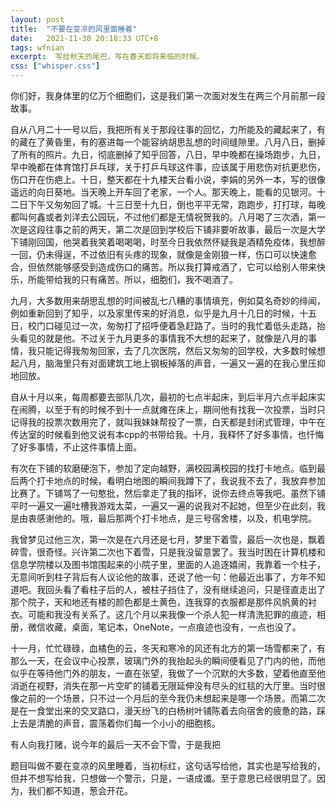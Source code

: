 ```yaml
---
layout: post
title:  "不要在变凉的风里面睡着"
date:   2021-11-30 20:18:33 UTC+8
tags: wfnian
excerpt:  写给秋天的尾巴，写在春天即将来临的时候。
css: ["whisper.css"]
---
```


<p class="pp">你们好，我身体里的亿万个细胞们，这是我们第一次面对发生在两三个月前那一段故事。</p>
<p class="pp">自从八月二十一号以后，我把所有关于那段往事的回忆，力所能及的藏起来了，有的藏在了黄昏里，有的塞进每一个能容纳胡思乱想的时间缝隙里。八月八日，删掉了所有的照片。九日，彻底删掉了知乎回答，八日，早中晚都在操场跑步，九日，早中晚都在体育馆打乒乓球，关于打乒乓球这件事，应该属于用悲伤对抗更悲伤，伤口开在伤疤上。十日，整天都在十九楼天台看小说，李娟的另外一本，写的很像遥远的向日葵地。当天晚上开车回了老家，一个人。那天晚上，能看的见银河。十二日下午又匆匆回了城。十三日至十九日，倒也平平无常，跑跑步，打打球，每晚都叫何鑫或者刘洋去公园玩，不过他们都是无情祝贺我的。八月喝了三次酒，第一次是这段往事之前的两天，第二次是回到学校后下铺非要听故事，最后一次是大学下铺刚回国，他哭着我笑着喝喝喝，时至今日我依然怀疑我是酒精免疫体，我想醉一回，仍未得逞，不过依旧有头疼的现象，就像是金刚狼一样，伤口可以快速愈合，但依然能够感受到造成伤口的痛苦。所以我打算戒酒了，它可以给别人带来快乐，所能带给我的只有痛苦。所以，细胞们，我不喝酒了。</p>
<p class="pp"> 九月，大多数用来胡思乱想的时间被乱七八糟的事情填充，例如莫名奇妙的绯闻，例如重新回到了知乎，以及家里传来的好消息，似乎是九月十几日的时候，十五日，校门口碰见过一次，匆匆打了招呼便着急赶路了。当时的我忙着低头走路，抬头看见的就是他。不过关于九月更多的事情我不大想的起来了，就像是八月的事情，我只能记得我匆匆回家，去了几次医院，然后又匆匆的回学校，大多数时候想起八月，脑海里只有对面建筑工地上钢板掉落的声音，一遍又一遍的在我心里压抑地回放。</p>
<p class="pp">自从十月以来，每周都要去部队几次，最初的七点半起床，到后半月六点半起床实在闹腾，以至于有的时候不到十一点就瘫在床上，期间他有找我一次投票，当时只记得我的投票次数用完了，就叫我妹妹帮投了一票，白天都是封闭式管理，中午在传达室的时候看到他又说有本cpp的书带给我。十月，我释怀了好多事情，也忏悔了好多事情，不止这件事情上面。</p>
<p class="pp">有次在下铺的软磨硬泡下，参加了定向越野，满校园满校园的找打卡地点。临到最后两个打卡地点的时候，看明白地图的瞬间我蹲下了，我说我不去了，我放弃参加比赛了。下铺骂了一句憨批，然后拿走了我的指环，说你去终点等我吧。虽然下铺平时一遍又一遍吐槽我游戏太菜，一遍又一遍的说我对不起她，但至少在此刻，我是由衷感谢他的。哦，最后那两个打卡地点，是三号宿舍楼，以及，机电学院。</p>
<p class="pp">我曾梦见过他三次，第一次是在六月还是七月，梦里下着雪，最后一次也是，飘着碎雪，很奇怪。兴许第二次也下着雪，只是我没留意罢了。我当时困在计算机楼和信息学院楼以及图书馆围起来的小院子里，里面的人追逐嬉闹，我靠着一个柱子，无意间听到柱子背后有人议论他的故事，还说了他一句：他最近出事了，方年不知道吧。我回头看了看柱子后的人，被柱子挡住了，没有继续追问，只是径直走出了那个院子，天和地还有楼的颜色都是土黄色，连我穿的衣服都是那件风帆黄的衬衣。可能和我没有关系了。这几个月以来我像一个杀人犯一样清洗犯罪的痕迹，相册，微信收藏，桌面，笔记本，OneNote，一点痕迹也没有，一点也没了。</p>
<p class="pp">十一月，忙忙碌碌，血橘色的云，冬天和寒冷的风还有北方的第一场雪都来了，有那么一天，在会议中心投票，玻璃门外的我抬起头的瞬间便看见了门内的他，而他似乎在等待他门外的朋友，一直在张望，我做了一个沉默的大多数，望着他直至他消逝在视野，消失在那一片空旷的铺着无限延伸没有尽头的红毯的大厅里。当时很像之前的一个场景，只不过一个月后的至今我仍未想起来是哪一个场景。而第二次是在一食堂出来的交叉路口，漫天纷飞的白杨树叶铺陈着去向宿舍的疲惫的路，踩上去是清脆的声音，震荡着你们每一个小小的细胞核。</p>
<p class="pp">有人向我打赌，说今年的最后一天不会下雪，于是我把</p>
<p class="pp">题目叫做不要在变凉的风里睡着，当初标红，这句话写给他，其实也是写给我的，但并不想写给我，只想做一个警示，只是，一语成谶。至于意思已经很明显了。因为，我们都不知道，葱会开花。</p>


